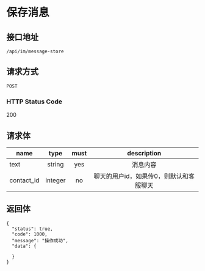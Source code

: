 # 保存消息

## 接口地址

`/api/im/message-store`

## 请求方式

`POST`

### HTTP Status Code

200

## 请求体

| name     | type     | must     | description |
|----------|:--------:|:--------:|:--------:|
| text   | string   | yes     | 消息内容 |
| contact_id | integer | no | 聊天的用户id，如果传0，则默认和客服聊天 |


## 返回体

```json5
{
  "status": true,
  "code": 1000,
  "message": "操作成功",
  "data": {
  
  }
}
``` 
